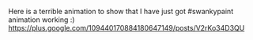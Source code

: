 Here is a terrible animation to show that I have just got  #swankypaint  animation working :) https://plus.google.com/109440170884180647149/posts/V2rKo34D3QU